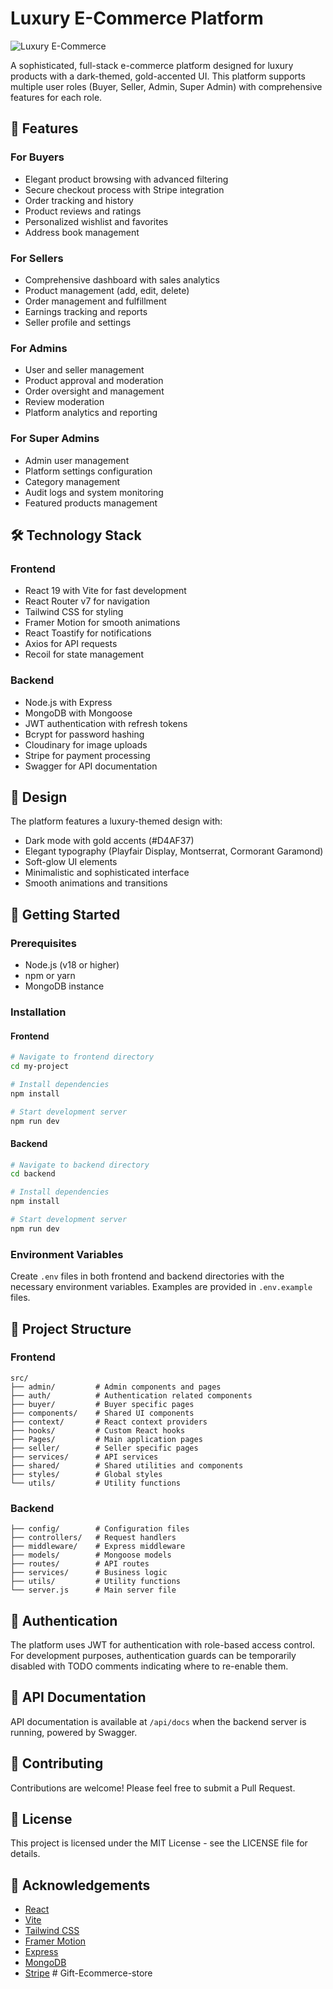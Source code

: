 # Luxury E-Commerce Platform

![Luxury E-Commerce](https://via.placeholder.com/800x400?text=Luxury+E-Commerce+Platform)

A sophisticated, full-stack e-commerce platform designed for luxury products with a dark-themed, gold-accented UI. This platform supports multiple user roles (Buyer, Seller, Admin, Super Admin) with comprehensive features for each role.

## 🌟 Features

### For Buyers
- Elegant product browsing with advanced filtering
- Secure checkout process with Stripe integration
- Order tracking and history
- Product reviews and ratings
- Personalized wishlist and favorites
- Address book management

### For Sellers
- Comprehensive dashboard with sales analytics
- Product management (add, edit, delete)
- Order management and fulfillment
- Earnings tracking and reports
- Seller profile and settings

### For Admins
- User and seller management
- Product approval and moderation
- Order oversight and management
- Review moderation
- Platform analytics and reporting

### For Super Admins
- Admin user management
- Platform settings configuration
- Category management
- Audit logs and system monitoring
- Featured products management

## 🛠️ Technology Stack

### Frontend
- React 19 with Vite for fast development
- React Router v7 for navigation
- Tailwind CSS for styling
- Framer Motion for smooth animations
- React Toastify for notifications
- Axios for API requests
- Recoil for state management

### Backend
- Node.js with Express
- MongoDB with Mongoose
- JWT authentication with refresh tokens
- Bcrypt for password hashing
- Cloudinary for image uploads
- Stripe for payment processing
- Swagger for API documentation

## 🎨 Design

The platform features a luxury-themed design with:
- Dark mode with gold accents (#D4AF37)
- Elegant typography (Playfair Display, Montserrat, Cormorant Garamond)
- Soft-glow UI elements
- Minimalistic and sophisticated interface
- Smooth animations and transitions

## 🚀 Getting Started

### Prerequisites
- Node.js (v18 or higher)
- npm or yarn
- MongoDB instance

### Installation

#### Frontend
```bash
# Navigate to frontend directory
cd my-project

# Install dependencies
npm install

# Start development server
npm run dev
```

#### Backend
```bash
# Navigate to backend directory
cd backend

# Install dependencies
npm install

# Start development server
npm run dev
```

### Environment Variables

Create `.env` files in both frontend and backend directories with the necessary environment variables. Examples are provided in `.env.example` files.

## 📁 Project Structure

### Frontend
```
src/
├── admin/         # Admin components and pages
├── auth/          # Authentication related components
├── buyer/         # Buyer specific pages
├── components/    # Shared UI components
├── context/       # React context providers
├── hooks/         # Custom React hooks
├── Pages/         # Main application pages
├── seller/        # Seller specific pages
├── services/      # API services
├── shared/        # Shared utilities and components
├── styles/        # Global styles
└── utils/         # Utility functions
```

### Backend
```
├── config/        # Configuration files
├── controllers/   # Request handlers
├── middleware/    # Express middleware
├── models/        # Mongoose models
├── routes/        # API routes
├── services/      # Business logic
├── utils/         # Utility functions
└── server.js      # Main server file
```

## 🔐 Authentication

The platform uses JWT for authentication with role-based access control. For development purposes, authentication guards can be temporarily disabled with TODO comments indicating where to re-enable them.

## 📝 API Documentation

API documentation is available at `/api/docs` when the backend server is running, powered by Swagger.

## 🤝 Contributing

Contributions are welcome! Please feel free to submit a Pull Request.

## 📄 License

This project is licensed under the MIT License - see the LICENSE file for details.

## 🙏 Acknowledgements

- [React](https://reactjs.org/)
- [Vite](https://vitejs.dev/)
- [Tailwind CSS](https://tailwindcss.com/)
- [Framer Motion](https://www.framer.com/motion/)
- [Express](https://expressjs.com/)
- [MongoDB](https://www.mongodb.com/)
- [Stripe](https://stripe.com/)
#   G i f t - E c o m m e r c e - s t o r e  
 